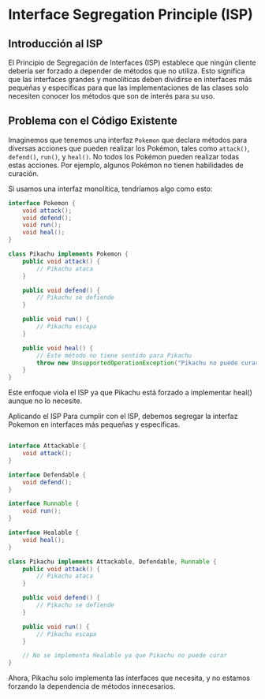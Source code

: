 # Interface Segregation Principle (ISP)

## Introducción al ISP

El Principio de Segregación de Interfaces (ISP) establece que ningún cliente debería ser forzado a depender de métodos que no utiliza. Esto significa que las interfaces grandes y monolíticas deben dividirse en interfaces más pequeñas y específicas para que las implementaciones de las clases solo necesiten conocer los métodos que son de interés para su uso.

## Problema con el Código Existente

Imaginemos que tenemos una interfaz `Pokemon` que declara métodos para diversas acciones que pueden realizar los Pokémon, tales como `attack()`, `defend()`, `run()`, y `heal()`. No todos los Pokémon pueden realizar todas estas acciones. Por ejemplo, algunos Pokémon no tienen habilidades de curación.

Si usamos una interfaz monolítica, tendríamos algo como esto:

```java
interface Pokemon {
    void attack();
    void defend();
    void run();
    void heal();
}

class Pikachu implements Pokemon {
    public void attack() {
        // Pikachu ataca
    }

    public void defend() {
        // Pikachu se defiende
    }

    public void run() {
        // Pikachu escapa
    }

    public void heal() {
        // Este método no tiene sentido para Pikachu
        throw new UnsupportedOperationException("Pikachu no puede curar.");
    }
}
```

Este enfoque viola el ISP ya que Pikachu está forzado a implementar heal() aunque no lo necesite.

Aplicando el ISP
Para cumplir con el ISP, debemos segregar la interfaz Pokemon en interfaces más pequeñas y específicas.

```java

interface Attackable {
    void attack();
}

interface Defendable {
    void defend();
}

interface Runnable {
    void run();
}

interface Healable {
    void heal();
}

class Pikachu implements Attackable, Defendable, Runnable {
    public void attack() {
        // Pikachu ataca
    }

    public void defend() {
        // Pikachu se defiende
    }

    public void run() {
        // Pikachu escapa
    }

    // No se implementa Healable ya que Pikachu no puede curar
}
```

Ahora, Pikachu solo implementa las interfaces que necesita, y no estamos forzando la dependencia de métodos innecesarios.